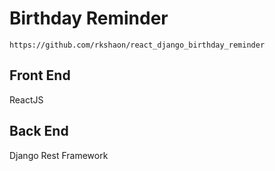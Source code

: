 # Birthday Reminder
`https://github.com/rkshaon/react_django_birthday_reminder`

## Front End
ReactJS

## Back End
Django Rest Framework
